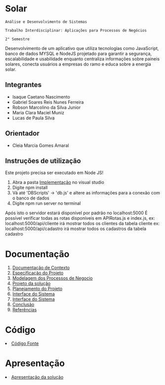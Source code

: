 # Solar

`Análise e Desenvolvimento de Sistemas`

`Trabalho Interdisciplinar: Aplicações para Processos de Negócios`

`2° Semestre`

Desenvolvimento de um aplicativo que utiliza tecnologias como JavaScript, banco de dados MYSQL e NodeJS projetado para garantir a segurança, escalabilidade e usabilidade enquanto centraliza informações sobre paineis solares, conecta usuários a empresas do ramo e educa sobre a energia solar.


## Integrantes

* Isaque Caetano Nascimento
* Gabriel Soares Reis Nunes Ferreira
* Robson Marcolino da Silva Junior
* Maria Clara Maciel Muniz
* Lucas de Paula Silva

## Orientador

* Cleia Marcia Gomes Amaral

## Instruções de utilização

Este projeto precisa ser executado em Node JS!

1. Abra a pasta <a href="src/Implementação/README.md">Implementação</a> no visual studio
2. Digite npm install
3. Vá até 'DBScripts' -> 'db.js' e altere as informações para a conexão com o banco de dados
4. Digite npm run server no terminal

Após isto o servidor estará disponível por padrão no localhost:5000
É possível verificar todas as rotas disponíveis em APIRotas.js e index.js, 
ex: localhost:5000/api/cliente irá mostrar todos os clientes da tabela cliente
ex: localhost:5000/api/cadastro irá mostrar todos os cadastros da tabela cadastro

# Documentação

<ol>
<li><a href="docs/1-Contexto.md"> Documentação de Contexto</a></li>
<li><a href="docs/2-Especificação.md"> Especificação do Projeto</a></li>
<li><a href="docs/3-Modelagem-Processos-Negócio.md"> Modelagem dos Processos de Negocio</a></li>
<li><a href="docs/4-Projeto-Solucao.md"> Projeto da solução</a></li>
<li><a href="docs/5-Planejamento-Projeto.md"> Planejamento do Projeto</a></li>
<li><a href="docs/6-Interface-Sistema.md"> Interface do Sistema</a></li>
<li><a href="docs/7-Indicadores.md"> Interface do Sistema</a></li>
<li><a href="docs/8-Conclusão.md"> Conclusão</a></li>
<li><a href="docs/9-Referências.md"> Referências</a></li>
</ol>

# Código

<li><a href="src/Implementação/README.md"> Código Fonte</a></li>

# Apresentação

<li><a href="docs/apresentacao/Aplicativo Solar.pptx"> Apresentação da solução</a></li>

